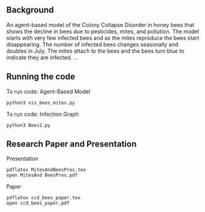 ## Background

An agent-based model of the Colony Collapse Disorder in honey bees that shows the decline in bees due to pesticides, mites, and pollution. The model starts with very few infected bees and as the mites reproduce the bees start disappearing. The number of infected bees changes seasonally and doubles in July. The mites attach to the bees and the bees turn blue to indicate they are infected.
...
## Running the code

To run code: Agent-Based Model

```
python3 vis_bees_mites.py
```
To run code: Infection Graph
```
python3 Bees2.py
```

## Research Paper and Presentation

Presentation
```
pdflatex MitesAndBeesPres.tex
open MitesAnd BeesPres.pdf

```
Paper
```
pdflatex ccd_bees_paper.tex
open ccd_bees_paper.pdf
```
